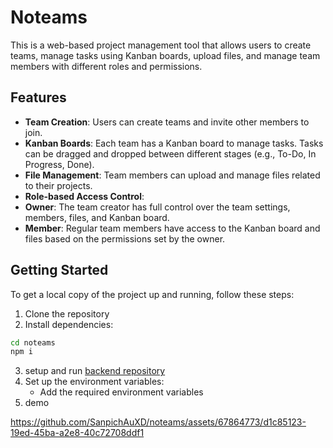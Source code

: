 # Noteams

This is a web-based project management tool that allows users to create teams, manage tasks using Kanban boards, upload files, and manage team members with different roles and permissions.

## Features

- **Team Creation**: Users can create teams and invite other members to join.
- **Kanban Boards**: Each team has a Kanban board to manage tasks. Tasks can be dragged and dropped between different stages (e.g., To-Do, In Progress, Done).
- **File Management**: Team members can upload and manage files related to their projects.
- **Role-based Access Control**:
 - **Owner**: The team creator has full control over the team settings, members, files, and Kanban board.
 - **Member**: Regular team members have access to the Kanban board and files based on the permissions set by the owner.

## Getting Started

To get a local copy of the project up and running, follow these steps:

1. Clone the repository
2. Install dependencies:
```bash
cd noteams
npm i
```
3. setup and run [backend repository](https://github.com/NatthawutSK/NoTeams-Backend-Devtool)
4. Set up the environment variables:
   - Add the required environment variables
5. demo


https://github.com/SanpichAuXD/noteams/assets/67864773/d1c85123-19ed-45ba-a2e8-40c72708ddf1



